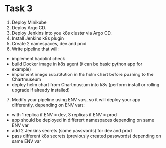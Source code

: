 # Task 3  
1.	Deploy Minikube  
2.	Deploy Argo CD.  
3.	Deploy Jenkins into you k8s cluster via Argo CD.  
4.	Install Jenkins k8s plugin  
5.	Create 2 namespaces, dev and prod  
6.	Write pipeline that will:  
 - implement hadolint check  
 - build Docker image in k8s agent (it can be basic python app for example)   
 - implement image substitution in the helm chart before pushing to the Chartmuseum  
 - deploy helm chart from Chartmuseum into k8s (perform install or rolling upgrade if already installed)  
7.	Modify your pipeline using ENV vars, so it will deploy your app differently, depending on ENV vars:  
 - with 1 replica if ENV = dev, 3 replicas if ENV = prod  
 - app should be deployed in different namespaces depending on same ENV var  
 - add 2 Jenkins secrets (some passwords) for dev and prod  
 - pass different k8s secrets (previously created passwords) depending on same ENV var  

